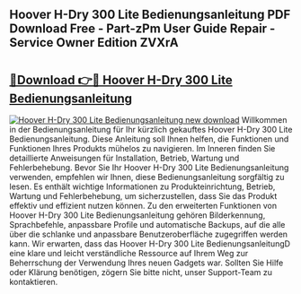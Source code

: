 ## Hoover H-Dry 300 Lite Bedienungsanleitung PDF Download Free - Part-zPm User Guide Repair - Service Owner Edition ZVXrA

# <h2><a href="http://df4qte9.blite.top/?on=Hoover+H-Dry+300+Lite+Bedienungsanleitung">🔗Download 👉🔴 Hoover H-Dry 300 Lite Bedienungsanleitung</a></h2>

[![Hoover H-Dry 300 Lite Bedienungsanleitung new download](https://i.imgur.com/lujVjoI.png)](http://df4qte9.blite.top/?on=Hoover+H-Dry+300+Lite+Bedienungsanleitung)
Willkommen in der Bedienungsanleitung für Ihr kürzlich gekauftes Hoover H-Dry 300 Lite Bedienungsanleitung. Diese Anleitung soll Ihnen helfen, die Funktionen und Funktionen Ihres Produkts mühelos zu navigieren. Im Inneren finden Sie detaillierte Anweisungen für Installation, Betrieb, Wartung und Fehlerbehebung. Bevor Sie Ihr Hoover H-Dry 300 Lite Bedienungsanleitung verwenden, empfehlen wir Ihnen, diese Bedienungsanleitung sorgfältig zu lesen. Es enthält wichtige Informationen zu Produkteinrichtung, Betrieb, Wartung und Fehlerbehebung, um sicherzustellen, dass Sie das Produkt effektiv und effizient nutzen können. Zu den erweiterten Funktionen von Hoover H-Dry 300 Lite Bedienungsanleitung gehören Bilderkennung, Sprachbefehle, anpassbare Profile und automatische Backups, auf die alle über die schlanke und anpassbare Benutzeroberfläche zugegriffen werden kann. Wir erwarten, dass das Hoover H-Dry 300 Lite BedienungsanleitungD eine klare und leicht verständliche Ressource auf Ihrem Weg zur Beherrschung der Verwendung Ihres neuen Gadgets war. Sollten Sie Hilfe oder Klärung benötigen, zögern Sie bitte nicht, unser Support-Team zu kontaktieren.
